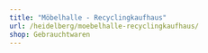 ```yaml
---
title: "Möbelhalle - Recyclingkaufhaus"
url: /heidelberg/moebelhalle-recyclingkaufhaus/
shop: Gebrauchtwaren
---
```

